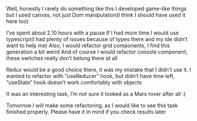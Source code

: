 Well, honestly I rarely do something like this
I developed game-like things but I used canvas, not just Dom manipulation(I think I should have used it here too)

I’ve spent about 2.10 hours with a pause
If I had more time I would use typescript(I had plenty of issues because of types there and my ide didn’t want to help me)
Also, I would refactor grid components, I find this generation a bit weird
And of course I would refactor console component, these switches really don’t belong there at all

Redux would be a good choice there, it was my mistake that I didn’t use it.
I wanted to refactor with “useReducer” hook, but didn’t have time left, “useState” hook doesn’t work comfortably with objects

It was an interesting task, I’m not sure it looked as a Mars rover after all :)

Tomorrow I will make some refactoring, as I would like to see this task finished properly. Please have it in mind if you check results later
